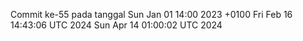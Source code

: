 Commit ke-55 pada tanggal Sun Jan 01 14:00 2023 +0100
Fri Feb 16 14:43:06 UTC 2024
Sun Apr 14 01:00:02 UTC 2024
